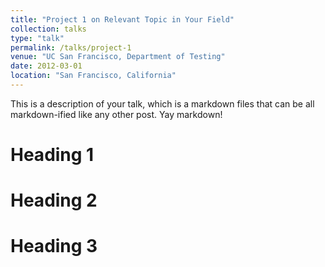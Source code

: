 ```yaml
---
title: "Project 1 on Relevant Topic in Your Field"
collection: talks
type: "talk"
permalink: /talks/project-1
venue: "UC San Francisco, Department of Testing"
date: 2012-03-01
location: "San Francisco, California"
---
```


This is a description of your talk, which is a markdown files that can be all markdown-ified like any other post. Yay markdown!

Heading 1
======

Heading 2
======

Heading 3
======